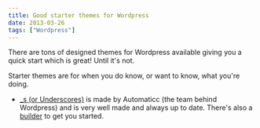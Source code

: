 ```yaml
---
title: Good starter themes for Wordpress
date: 2013-03-26
tags: ["Wordpress"]
---
```


There are tons of designed themes for Wordpress available giving you a quick start which is great! Until it's not.

Starter themes are for when you do know, or want to know, what you're doing.

- [_s (or Underscores)](https://github.com/automattic/_s) is made by Automaticc (the team behind Wordpress) and is very well made and always up to date. There's also a [builder](http://underscores.me/) to get you started.
